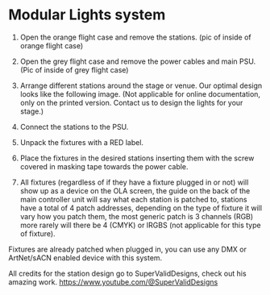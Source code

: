 # Modular Lights system

1. Open the orange flight case and remove the stations.
(pic of inside of orange flight case)

2. Open the grey flight case and remove the power cables and main PSU.
(Pic of inside of grey flight case)

3. Arrange different stations around the stage or venue. Our optimal design looks like the following image.
  (Not applicable for online documentation, only on the printed version. Contact us to design the lights for your stage.)

4. Connect the stations to the PSU.

5. Unpack the fixtures with a RED label.

6. Place the fixtures in the desired stations inserting them with the screw covered in masking tape towards the power cable.
   
7. All fixtures (regardless of if they have a fixture plugged in or not) will show up as a device on the OLA screen, the guide on the back of the main controller unit will say what each station is patched to, stations have a total of 4 patch addresses, depending on the type of fixture it will vary how you patch them, the most generic patch is 3 channels (RGB) more rarely will there be 4 (CMYK) or IRGBS (not applicable for this type of fixture).



Fixtures are already patched when plugged in, you can use any DMX or ArtNet/sACN enabled device with this system.




All credits for the station design go to SuperValidDesigns, check out his amazing work. https://www.youtube.com/@SuperValidDesigns
